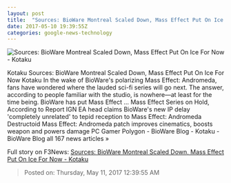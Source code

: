 ```yaml
---
layout: post
title:  "Sources: BioWare Montreal Scaled Down, Mass Effect Put On Ice For Now - Kotaku"
date: 2017-05-10 19:39:55Z
categories: google-news-technology
---
```


![Sources: BioWare Montreal Scaled Down, Mass Effect Put On Ice For Now - Kotaku](https://i.kinja-img.com/gawker-media/image/upload/s--rE15Z28c--/c_fill,fl_progressive,g_center,h_900,q_80,w_1600/r8fsudpv8usyh4hlqgh5.jpg)

Kotaku Sources: BioWare Montreal Scaled Down, Mass Effect Put On Ice For Now Kotaku In the wake of BioWare's polarizing Mass Effect: Andromeda, fans have wondered where the lauded sci-fi series will go next. The answer, according to people familiar with the studio, is nowhere—at least for the time being. BioWare has put Mass Effect ... Mass Effect Series on Hold, According to Report IGN EA head claims BioWare's new IP delay 'completely unrelated' to tepid reception to Mass Effect: Andromeda Destructoid Mass Effect: Andromeda patch improves cinematics, boosts weapon and powers damage PC Gamer Polygon - BioWare Blog - Kotaku - BioWare Blog all 167 news articles »


Full story on F3News: [Sources: BioWare Montreal Scaled Down, Mass Effect Put On Ice For Now - Kotaku](http://www.f3nws.com/n/qxQF4E)

> Posted on: Thursday, May 11, 2017 12:39:55 AM
